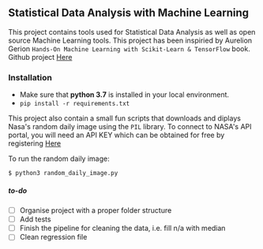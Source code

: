 ## Statistical Data Analysis with Machine Learning

This project contains tools used for Statistical Data Analysis as well as open source Machine Learning tools.
This project has been inspiried by Aurelion Gerion `Hands-On Machine Learning with Scikit-Learn & TensorFlow` book. Github project [Here](https://github.com/ageron/handson-ml)

### Installation

- Make sure that **python 3.7** is installed in your local environment.
- `pip install -r requirements.txt`

This project also contain a small fun scripts that downloads and diplays Nasa's random daily image using the `PIL` library. To connect to NASA's API portal, you will need an API KEY which can be obtained for free by registering [Here](https://api.nasa.gov/)

To run the random daily image:
```
$ python3 random_daily_image.py
```

##### to-do

- [ ] Organise project with a proper folder structure
- [ ] Add tests
- [ ] Finish the pipeline for cleaning the data, i.e. fill n/a with median
- [ ] Clean regression file
